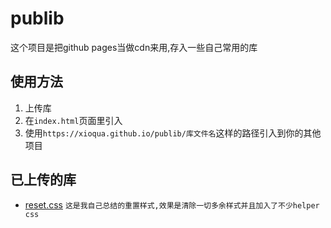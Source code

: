 # publib

这个项目是把github pages当做cdn来用,存入一些自己常用的库

## 使用方法

1. 上传库
2. 在`index.html`页面里引入
3. 使用`https://xioqua.github.io/publib/库文件名`这样的路径引入到你的其他项目

## 已上传的库

- [reset.css](https://xioqua.github.io/publib/reset.css) `这是我自己总结的重置样式,效果是清除一切多余样式并且加入了不少helper css`